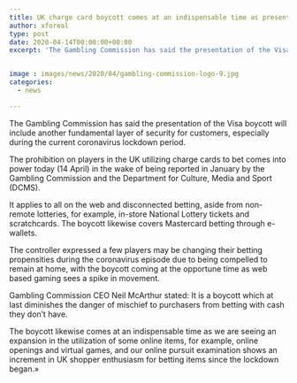 ```yaml
---
title: UK charge card boycott comes at an indispensable time as presentation corresponds with spike in online movement
author: xforeal 
type: post
date: 2020-04-14T00:00:00+00:00
excerpt: 'The Gambling Commission has said the presentation of the Visa boycott will include another fundamental layer of security for customers, especially during the current coronavirus lockdown period '


image : images/news/2020/04/gambling-commission-logo-9.jpg
categories:
  - news

---
```

The Gambling Commission has said the presentation of the Visa boycott will include another fundamental layer of security for customers, especially during the current coronavirus lockdown period. 

The prohibition on players in the UK utilizing charge cards to bet comes into power today (14 April) in the wake of being reported in January by the Gambling Commission and the Department for Culture, Media and Sport (DCMS). 

It applies to all on the web and disconnected betting, aside from non-remote lotteries, for example, in-store National Lottery tickets and scratchcards. The boycott likewise covers Mastercard betting through e-wallets. 

The controller expressed a few players may be changing their betting propensities during the coronavirus episode due to being compelled to remain at home, with the boycott coming at the opportune time as web based gaming sees a spike in movement. 

Gambling Commission CEO Neil McArthur stated: It is a boycott which at last diminishes the danger of mischief to purchasers from betting with cash they don&#8217;t have. 

The boycott likewise comes at an indispensable time as we are seeing an expansion in the utilization of some online items, for example, online openings and virtual games, and our online pursuit examination shows an increment in UK shopper enthusiasm for betting items since the lockdown began.&#187;
